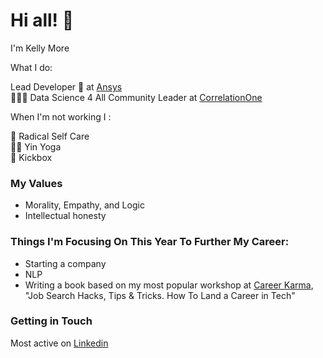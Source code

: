 
# Hi all! 👋 

I'm Kelly More

What I do:

Lead Developer 🥑 at [Ansys](https://www.ansys.com/) </br>
👩🏽‍🔬 Data Science 4 All Community Leader at [CorrelationOne](https://www.correlation-one.com/)

When I'm not working I :

💆 Radical Self Care <br>
🧘‍♀️ Yin Yoga <br>
🥊 Kickbox <br>


### My Values

- Morality, Empathy, and Logic
- Intellectual honesty


### Things I'm Focusing On This Year To Further My Career:

- Starting a company
- NLP
- Writing a book based on my most popular workshop at [Career Karma](https://careerkarma.com/), "Job Search Hacks, Tips & Tricks. How To Land a Career in Tech"


### Getting in Touch 

Most active on [Linkedin](https://www.linkedin.com/in/misskellymore/)
